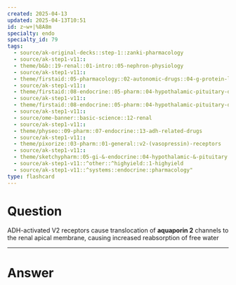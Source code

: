 ```yaml
---
created: 2025-04-13
updated: 2025-04-13T10:51
id: z~w+|%8A8m
specialty: endo
specialty_id: 79
tags:
  - source/ak-original-decks::step-1::zanki-pharmacology
  - source/ak-step1-v11::
  - theme/b&b::19-renal::01-intro::05-nephron-physiology
  - source/ak-step1-v11::
  - theme/firstaid::05-pharmacology::02-autonomic-drugs::04-g-protein-linked-second-messengers::vasopressin::v2
  - source/ak-step1-v11::
  - theme/firstaid::08-endocrine::05-pharm::04-hypothalamic-pituitary-drugs
  - source/ak-step1-v11::
  - theme/firstaid::08-endocrine::05-pharm::04-hypothalamic-pituitary-drugs::*adh-physiology
  - source/ak-step1-v11::
  - source/ome-banner::basic-science::12-renal
  - source/ak-step1-v11::
  - theme/physeo::09-pharm::07-endocrine::13-adh-related-drugs
  - source/ak-step1-v11::
  - theme/pixorize::03-pharm::01-general::v2-(vasopressin)-receptors
  - source/ak-step1-v11::
  - theme/sketchypharm::05-gi-&-endocrine::04-hypothalamic-&-pituitary::02-adh,-ddavp,-adh-receptor-antagonists
  - source/ak-step1-v11::^other::^highyield::1-highyield
  - source/ak-step1-v11::^systems::endocrine::pharmacology"
type: flashcard
---
```


# Question
ADH-activated V2 receptors cause translocation of **aquaporin 2** channels to the renal apical membrane, causing increased reabsorption of free water

---

# Answer
